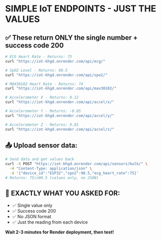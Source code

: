 # SIMPLE IoT ENDPOINTS - JUST THE VALUES

## **✅ These return ONLY the single number + success code 200**

```bash
# ECG Heart Rate - Returns: 75
curl "https://iot-khgd.onrender.com/api/ecg/"

# SpO2 Level - Returns: 98.5  
curl "https://iot-khgd.onrender.com/api/spo2/"

# MAX30102 Heart Rate - Returns: 74
curl "https://iot-khgd.onrender.com/api/max30102/"

# Accelerometer X - Returns: 0.12
curl "https://iot-khgd.onrender.com/api/accel/x/"

# Accelerometer Y - Returns: -0.05
curl "https://iot-khgd.onrender.com/api/accel/y/"

# Accelerometer Z - Returns: 9.81
curl "https://iot-khgd.onrender.com/api/accel/z/"
```

## **📤 Upload sensor data:**
```bash
# Send data and get values back
curl -X POST "https://iot-khgd.onrender.com/api/sensors/bulk/" \
  -H "Content-Type: application/json" \
  -d '{"device_id":"ESP32","spo2":98.5,"ecg_heart_rate":75}'
# Returns: 75\n98.5 (values only, no JSON)
```

## **🎯 EXACTLY WHAT YOU ASKED FOR:**
- ✅ Single value only  
- ✅ Success code 200
- ✅ No JSON format
- ✅ Just the reading from each device

**Wait 2-3 minutes for Render deployment, then test!**
